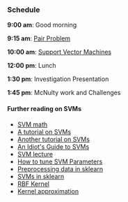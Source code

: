 ### Schedule

**9:00 am**: Good morning

**9:15 am**: [Pair Problem](pair.md)

**10:00 am**: [Support Vector Machines](SVMs.pdf)

**12:00 pm**: Lunch

**1:30 pm**: Investigation Presentation

**1:45 pm**: McNulty work and Challenges


#### Further reading on SVMs

 * [SVM math](http://www.csie.ntu.edu.tw/~cjlin/papers/libsvm.pdf)
 * [A tutorial on SVMs](http://research.microsoft.com/pubs/67119/svmtutorial.pdf)
 * [Another tutorial on SVMs](http://www.cs.columbia.edu/~kathy/cs4701/documents/jason_svm_tutorial.pdf)
 * [An Idiot's Guide to SVMs](http://www.cs.ucf.edu/courses/cap6412/fall2009/papers/Berwick2003.pdf)
 * [SVM lecture](http://www.slideshare.net/shaochuan/support-vector-machine-2449514)
 * [How to tune SVM Parameters](http://www.svms.org/parameters/)
 * [Preprocessing data in sklearn](http://scikit-learn.org/stable/modules/preprocessing.html)
 * [SVMs in sklearn](http://scikit-learn.org/stable/modules/svm.html)
 * [RBF Kernel](https://charlesmartin14.wordpress.com/2012/02/06/kernels_part_1/)
 * [Kernel approximation](http://scikit-learn.org/stable/modules/kernel_approximation.html)
